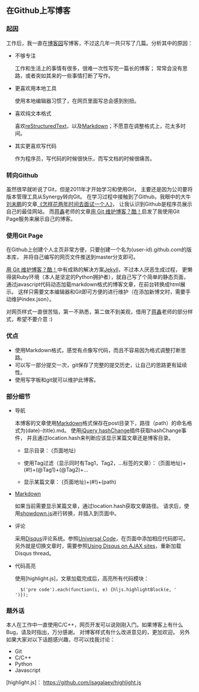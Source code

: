 ## 在Github上写博客

### 起因

工作后，我一直在[博客园]写博客，不过这几年一共只写了几篇。分析其中的原因：

* 不够专注

  工作和生活上的事情有很多，很难一次性写完一篇长的博客；
  常常会没有思路，或者突如其来的一些事情打断了写作。
  
* 更喜欢用本地工具
  
  使用本地编辑器习惯了，在网页里面写总会感到别扭。

* 喜欢纯文本格式
  
  喜欢[reStructuredText]，以及[Markdown]；不愿意在调整格式上，花太多时间。

* 其实更喜欢写代码
  
  作为程序员，写代码的时候很快乐，而写文档的时候很痛苦。

### 转向Github

虽然很早就听说了Git，但是2011年才开始学习和使用Git，
主要还是因为公司要将版本管理工具从Synergy转向Git。
在学习过程中接触到了Github。我眼中的大牛[刘未鹏]的文章[《怎样花两年时间去面试一个人》]，
让我认识到Github是程序员展示自己的最佳网站。
而[蒋鑫]老师的文章[用 Git 维护博客？酷！]启发了我使用Git Page服务来展示自己的博客。

### 使用Git Page

在Github上创建个人主页非常方便，只要创建一个名为(user-id).github.com的版本库，
并将自己编写的网页文件推送到master分支即可。

[用 Git 维护博客？酷！]中有成熟的解决方案[Jekyll]，不过本人厌恶生成过程，
更懒得装Ruby环境（本人是坚定的Python拥护者），就自己写了个简单的静态页面，
通过javascript代码动态加载markdown格式的博客文章，在前台转换成html展示。
这样只需要文本编辑器和Git即可方便的进行维护（在添加新博文时，需要手动维护index.json）。

对网页样式一直很苦恼，第一不熟悉，第二做不到美观，借用了[蒋鑫]老师的部分样式，希望不要介意 :)

### 优点

* 使用Markdown格式，感觉有点像写代码，而且不容易因为格式调整打断思路。
* 可以写一部分提交一次，git保存了完整的提交历史，让自己的思路更有延续性。
* 使用写字板和git就可以维护此博客。

### 部分细节

* 导航

  本博客的文章使用[Markdown]格式保存在post目录下，路径（path）的命名格式为(date)-(title).md。
  使用[jQuery hashChange]插件获取hashChange事件，
  并且通过location.hash来判断应该显示某篇文章还是博客目录。
  
  * 显示目录： (页面地址)
  
  * 使用Tag过滤（显示同时有Tag1，Tag2，...标签的文章）： (页面地址)+(#!)+(@Tag1)+(@Tag2)+...
  
  * 显示某篇文章： (页面地址)+(#!)+(path)

* [Markdown]

  如果当前需要显示某篇文章，通过location.hash获取文章路径。
  请求后，使用[showdown.js]进行转换，并插入到页面中。

* 评论

  采用[Disqus]评论系统。参照[Universal Code]，在页面中添加相应代码即可。
  另外就是切换文章时，需要参照[Using Disqus on AJAX sites]，重新加载Disqus thread。
  
* 代码高亮

  使用[highlight.js]，文章加载完成后，高亮所有代码模块：
  
        $('pre code').each(function(i, e) {hljs.highlightBlock(e, '    ')});
  

### 题外话

本人在工作中一直使用C/C++，网页开发可以说刚刚入门。如果博客上有什么Bug，请及时指出，万分感谢。
对博客样式有什么改进意见的，更加欢迎。
另外如果大家对以下话题感兴趣，尽可以找我讨论：

* Git
* C/C++
* Python
* Javascript

[博客园]: http://lvkun.cnblogs.com
[reStructuredText]: http://docutils.sourceforge.net/rst.html
[Markdown]: http://daringfireball.net/projects/markdown/
[刘未鹏]: http://mindhacks.cn/
[《怎样花两年时间去面试一个人》]: http://mindhacks.cn/2011/11/04/how-to-interview-a-person-for-two-years/
[蒋鑫]: http://www.worldhello.net/about.html
[用 Git 维护博客？酷！]: http://www.worldhello.net/2011/11/29/jekyll-based-blog-setup.html
[Jekyll]: https://github.com/mojombo/jekyll
[showdown.js]: https://github.com/coreyti/showdown
[jQuery hashChange]: http://benalman.com/projects/jquery-hashchange-plugin/
[Disqus]: http://disqus.com
[Universal Code]: http://docs.disqus.com/developers/universal/
[Using Disqus on AJAX sites]: http://docs.disqus.com/help/85/
[highlight.js]： https://github.com/isagalaev/highlight.js